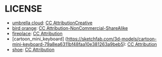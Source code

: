 # LICENSE

- [umbrella cloud](https://sketchfab.com/3d-models/umbrella-cloud-f89d7c1d2e184187b4816f740fe0a44f): [CC AttributionCreative](https://creativecommons.org/licenses/by/4.0/)
- [bird orange](https://sketchfab.com/3d-models/bird-orange-0d31748606c2499fb652c0c1052b7cfa): [CC Attribution-NonCommercial-ShareAlike](https://creativecommons.org/licenses/by-nc-sa/4.0/)
- [fireplace](https://sketchfab.com/3d-models/lowpoly-bonfire-6c0ca6f74536435ab7d54eb17a1155bb): [CC Attribution](https://creativecommons.org/licenses/by-nc-sa/4.0/)
- [cartoon_mini_keyboard] (https://sketchfab.com/3d-models/cartoon-mini-keyboard-79a8ea6311bf48faa10e381263a9beb5): [CC Attribution](https://creativecommons.org/licenses/by-nc-sa/4.0/)
- [shoe](https://sketchfab.com/3d-models/shoe-9fa225175a80485f9cef7b8b85d3a961): [CC Attribution](https://creativecommons.org/licenses/by-nc-sa/4.0/)
